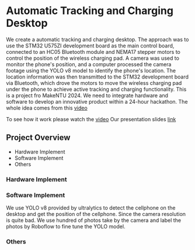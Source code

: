# Automatic Tracking and Charging Desktop

We create a automatic tracking and charging desktop. The approach was to use the STM32 U575ZI development board as the main control board, connected to an HC05 Bluetooth module and NEMA17 stepper motors to control the position of the wireless charging pad. A camera was used to monitor the phone's position, and a computer processed the camera footage using the YOLO v8 model to identify the phone's location. The location information was then transmitted to the STM32 development board via Bluetooth, which drove the motors to move the wireless charging pad under the phone to achieve active tracking and charging functionality.
This is a project fro MakeNTU 2024. We need to integrate hardware and software to develop an innovative product within a 24-hour hackathon.
The whole idea comes from this [video](https://www.youtube.com/watch?v=JrasYJDyg4Q)

To see how it work please watch the [video](https://drive.google.com/file/d/1D8ejN8aws75AzB3uTx0aBy2nEfk7af9W/view?usp=sharing) 
Our presentation slides [link](https://docs.google.com/presentation/d/15X92Lmv90sgRnkveBSQfuRx1iELKd2kf/edit?usp=sharing&ouid=102782269072995870803&rtpof=true&sd=true)

## Project Overview

- Hardware Implement
- Software Implement
- Others

### Hardware Implement

### Software Implement
We use YOLO v8 provided by ultralytics to detect the cellphone on the desktop and get the position of the cellphone. Since the camera resolution is quite bad. We use hundred of photos take by the camera and label the photos by Roboflow to fine tune the YOLO model.

### Others

